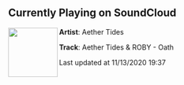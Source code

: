 ## Currently Playing on SoundCloud

[<img align="left" width="100" src="https://i1.sndcdn.com/artworks-63APZqlvYLFC2oIC-SGteGQ-t50x50.jpg">](https://soundcloud.com/aethertides/oath)

**Artist**: Aether Tides 

**Track**: Aether Tides & ROBY - Oath

Last updated at 11/13/2020 19:37
